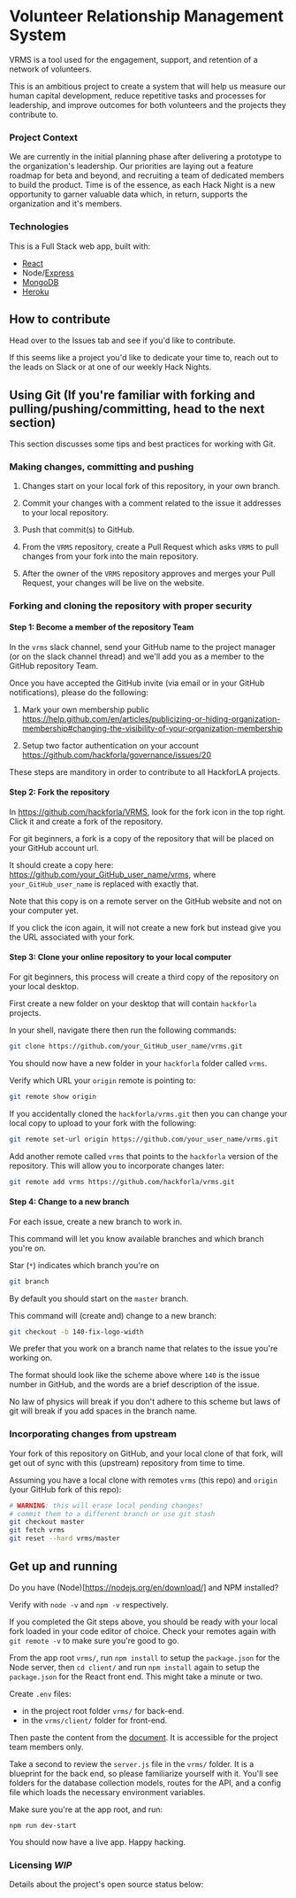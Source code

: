 # Volunteer Relationship Management System

VRMS is a tool used for the engagement, support, and retention of a network of volunteers.

This is an ambitious project to create a system that will help us measure our human capital development, reduce repetitive tasks and processes for leadership, and improve outcomes for both volunteers and the projects they contribute to.

### Project Context

We are currently in the initial planning phase after delivering a prototype to the organization's leadership. Our priorities are laying out a feature roadmap for beta and beyond, and recruiting a team of dedicated members to build the product. Time is of the essence, as each Hack Night is a new opportunity to garner valuable data which, in return, supports the organization and it's members. 

### Technologies

This is a Full Stack web app, built with:
- [React](https://reactjs.org/docs/getting-started.html)
- Node/[Express](https://expressjs.com/en/starter/installing.html)
- [MongoDB](https://docs.mongodb.com/manual/tutorial/getting-started/)
- [Heroku](https://devcenter.heroku.com/categories/reference)

## How to contribute

Head over to the Issues tab and see if you'd like to contribute. 

If this seems like a project you'd like to dedicate your time to, reach out to the leads on Slack or at one of our weekly Hack Nights.

## Using Git (If you're familiar with forking and pulling/pushing/committing, head to the next section)

This section discusses some tips and best practices for working with Git.

### Making changes, committing and pushing

1. Changes start on your local fork of this repository, in your own branch.

1. Commit your changes with a comment related to the issue it addresses to your local repository.

1. Push that commit(s) to GitHub.

1. From the `VRMS` repository, create a Pull Request which asks `VRMS` to pull changes from your fork into the main repository.

1. After the owner of the `VRMS` repository approves and merges your Pull Request, your changes will be live on the website. 

### Forking and cloning the repository with proper security

#### Step 1: Become a member of the repository Team

In the `vrms` slack channel, send your GitHub name to the project manager (or on the slack channel thread) and we'll add you as a member to the GitHub repository Team.

Once you have accepted the GitHub invite (via email or in your GitHub notifications), please do the following:

1. Mark your own membership public https://help.github.com/en/articles/publicizing-or-hiding-organization-membership#changing-the-visibility-of-your-organization-membership

1. Setup two factor authentication on your account https://github.com/hackforla/governance/issues/20

These steps are manditory in order to contribute to all HackforLA projects. 

#### Step 2: Fork the repository

In https://github.com/hackforla/VRMS, look for the fork icon in the top right. Click it and create a fork of the repository.

For git beginners, a fork is a copy of the repository that will be placed on your GitHub account url.

It should create a copy here: https://github.com/your_GitHub_user_name/vrms, where `your_GitHub_user_name` is replaced with exactly that.

Note that this copy is on a remote server on the GitHub website and not on your computer yet.

If you click the icon again, it will not create a new fork but instead give you the URL associated with your fork.

#### Step 3: Clone your online repository to your local computer

For git beginners, this process will create a third copy of the repository on your local desktop.

First create a new folder on your desktop that will contain `hackforla` projects.

In your shell, navigate there then run the following commands:

```bash
git clone https://github.com/your_GitHub_user_name/vrms.git
```

You should now have a new folder in your `hackforla` folder called `vrms`.

Verify which URL your `origin` remote is pointing to:

```bash
git remote show origin
```

If you accidentally cloned the `hackforla/vrms.git` then you can change your local copy to upload to your fork with the following:

```bash
git remote set-url origin https://github.com/your_user_name/vrms.git
```

Add another remote called `vrms` that points to the `hackforla` version of the repository. This will allow you to incorporate changes later:

```bash
git remote add vrms https://github.com/hackforla/vrms.git
```

#### Step 4: Change to a new branch

For each issue, create a new branch to work in.

This command will let you know available branches and which branch you're on.

Star (`*`) indicates which branch you're on

```bash
git branch
```

By default you should start on the `master` branch.

This command will (create and) change to a new branch:

```bash
git checkout -b 140-fix-logo-width
```

We prefer that you work on a branch name that relates to the issue you're working on.

The format should look like the scheme above where `140` is the issue number in GitHub, and the words are a brief description of the issue.

No law of physics will break if you don't adhere to this scheme but laws of git will break if you add spaces in the branch name. 

### Incorporating changes from upstream

Your fork of this repository on GitHub, and your local clone of that fork, will
get out of sync with this (upstream) repository from time to time.

Assuming you have a local clone with remotes `vrms` (this repo) and `origin`
(your GitHub fork of this repo):

```bash
# WARNING: this will erase local pending changes!
# commit them to a different branch or use git stash
git checkout master
git fetch vrms
git reset --hard vrms/master
```

## Get up and running

Do you have (Node)[https://nodejs.org/en/download/] and NPM installed?

Verify with `node -v` and `npm -v` respectively.

If you completed the Git steps above, you should be ready with your local fork loaded in your code editor of choice. Check your remotes again with `git remote -v` to make sure you're good to go. 

From the app root `vrms/`, run `npm install` to setup the `package.json` for the Node server, then `cd client/` and run `npm install` again to setup the `package.json` for the React front end. This might take a minute or two.

Create `.env` files:
* in the project root folder `vrms/` for back-end.
* in the `vrms/client/` folder for front-end.

Then paste the content from the [document](https://docs.google.com/document/d/1yDF6UmyO-MPNrl3y_Mw0mkm_WaixlSkXzWbudCzHXDY/edit?usp=sharing). It is accessible for the project team members only.

Take a second to review the `server.js` file in the `vrms/` folder. It is a blueprint for the back end, so please familiarize yourself with it. You'll see folders for the database collection models, routes for the API, and a config file which loads the necessary environment variables. 

Make sure you're at the app root, and run:

`npm run dev-start`

You should now have a live app. Happy hacking.


### Licensing *WIP*

Details about the project's open source status below: 
